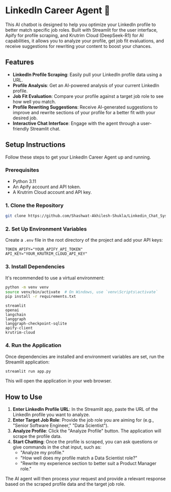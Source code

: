 # LinkedIn Career Agent 🚀

This AI chatbot is designed to help you optimize your LinkedIn profile to better match specific job roles. Built with Streamlit for the user interface, Apify for profile scraping, and Krutrim Cloud (DeepSeek-R1) for AI capabilities, it allows you to analyze your profile, get job fit evaluations, and receive suggestions for rewriting your content to boost your chances.

## Features

  * **LinkedIn Profile Scraping**: Easily pull your LinkedIn profile data using a URL.
  * **Profile Analysis**: Get an AI-powered analysis of your current LinkedIn profile.
  * **Job Fit Evaluation**: Compare your profile against a target job role to see how well you match.
  * **Profile Rewriting Suggestions**: Receive AI-generated suggestions to improve and rewrite sections of your profile for a better fit with your desired job.
  * **Interactive Chat Interface**: Engage with the agent through a user-friendly Streamlit chat.

## Setup Instructions

Follow these steps to get your LinkedIn Career Agent up and running.

### Prerequisites

  * Python 3.11
  * An Apify account and API token.
  * A Krutrim Cloud account and API key.

### 1\. Clone the Repository

```bash
git clone https://github.com/Shashwat-Akhilesh-Shukla/Linkedin_Chat_System
```

### 2\. Set Up Environment Variables

Create a `.env` file in the root directory of the project and add your API keys:

```
TOKEN_APIFY="YOUR_APIFY_API_TOKEN"
API_KEY="YOUR_KRUTRIM_CLOUD_API_KEY"
```

### 3\. Install Dependencies

It's recommended to use a virtual environment:

```bash
python -m venv venv
source venv/bin/activate  # On Windows, use `venv\Scripts\activate`
pip install -r requirements.txt
```
```
streamlit
openai
langchain
langgraph
langgraph-checkpoint-sqlite
apify-client
krutrim-cloud
```

### 4\. Run the Application

Once dependencies are installed and environment variables are set, run the Streamlit application:

```bash
streamlit run app.py
```

This will open the application in your web browser.

## How to Use

1.  **Enter LinkedIn Profile URL**: In the Streamlit app, paste the URL of the LinkedIn profile you want to analyze.
2.  **Enter Target Job Role**: Provide the job role you are aiming for (e.g., "Senior Software Engineer," "Data Scientist").
3.  **Analyze Profile**: Click the "Analyze Profile" button. The application will scrape the profile data.
4.  **Start Chatting**: Once the profile is scraped, you can ask questions or give commands in the chat input, such as:
      * "Analyze my profile."
      * "How well does my profile match a Data Scientist role?"
      * "Rewrite my experience section to better suit a Product Manager role."

The AI agent will then process your request and provide a relevant response based on the scraped profile data and the target job role.
